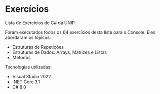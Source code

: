 # Exercícios
Lista de Exercícios de C# da UNIP.

Foram executados todos os 64 exercícios desta lista para o Console. Eles abordaram os tópicos:
  - Estruturas de Repetições
  - Estruturas de Dados: Arrays, Matrizes e Listas
  - Métodos

Tecnologias utilizadas: 
  - Visual Studio 2022
  - .NET Core 3.1
  -  C# 8.0
